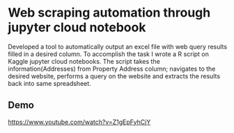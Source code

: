 # Web scraping automation through jupyter cloud notebook
Developed a tool to automatically output an excel file with web query results filled in a desired column. To accomplish the task I wrote a R script on Kaggle jupyter cloud notebooks. The script takes the information(Addresses) from Property Address column; navigates to the desired website, performs a query on the website and extracts the results back into same spreadsheet.

## Demo
https://www.youtube.com/watch?v=Z1gEpFyhCjY
